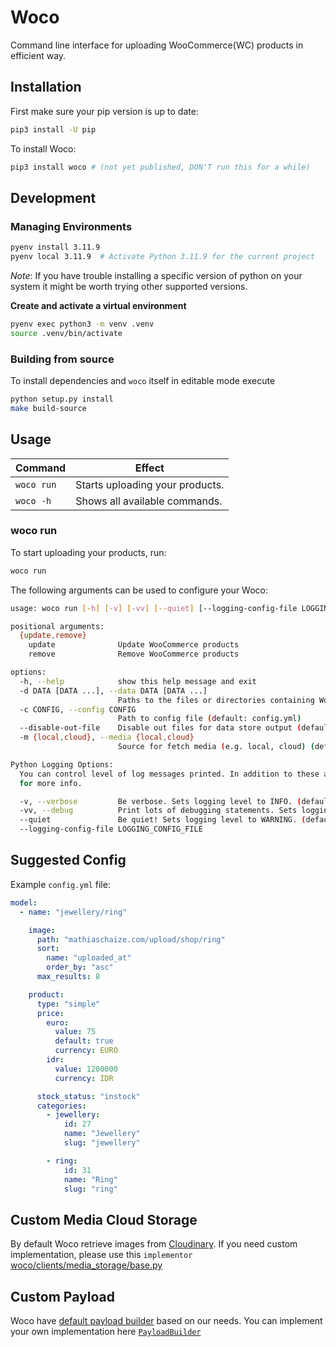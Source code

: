 # Woco

Command line interface for uploading WooCommerce(WC) products in efficient way.

## Installation

First make sure your pip version is up to date:
```bash
pip3 install -U pip
```

To install Woco:
```bash
pip3 install woco # (not yet published, DON'T run this for a while)
```

## Development

### Managing Environments
```bash
pyenv install 3.11.9
pyenv local 3.11.9  # Activate Python 3.11.9 for the current project
```

*Note*: If you have trouble installing a specific version of python on your system it might be worth trying other supported versions.

**Create and activate a virtual environment**

```bash
pyenv exec python3 -m venv .venv
source .venv/bin/activate
```

### Building from source
To install dependencies and `woco` itself in editable mode execute

```bash
python setup.py install
make build-source
```

## Usage

|        Command           |                                                                  Effect                                                                  |
|--------------------------|------------------------------------------------------------------------------------------------------------------------------------------|
|`woco run`                |Starts uploading your products.                                                                                                           |
|`woco -h`                 |Shows all available commands.                                                                                                             |

### woco run

To start uploading your products, run:

```bash
woco run
```

The following arguments can be used to configure your Woco:

```bash
usage: woco run [-h] [-v] [-vv] [--quiet] [--logging-config-file LOGGING_CONFIG_FILE] [-d DATA [DATA ...]] [-c CONFIG] [--disable-out-file] [-m {local,cloud}] {update,remove} ...

positional arguments:
  {update,remove}
    update              Update WooCommerce products
    remove              Remove WooCommerce products

options:
  -h, --help            show this help message and exit
  -d DATA [DATA ...], --data DATA [DATA ...]
                        Paths to the files or directories containing Woco data. (default: data)
  -c CONFIG, --config CONFIG
                        Path to config file (default: config.yml)
  --disable-out-file    Disable out files for data store output (default: False)
  -m {local,cloud}, --media {local,cloud}
                        Source for fetch media (e.g. local, cloud) (default: cloud)

Python Logging Options:
  You can control level of log messages printed. In addition to these arguments, a more fine grained configuration can be achieved with environment variables. See online documentation
  for more info.

  -v, --verbose         Be verbose. Sets logging level to INFO. (default: None)
  -vv, --debug          Print lots of debugging statements. Sets logging level to DEBUG. (default: None)
  --quiet               Be quiet! Sets logging level to WARNING. (default: None)
  --logging-config-file LOGGING_CONFIG_FILE
```

## Suggested Config

Example `config.yml` file:

```yaml
model:
  - name: "jewellery/ring"

    image:
      path: "mathiaschaize.com/upload/shop/ring"
      sort:
        name: "uploaded_at"
        order_by: "asc"
      max_results: 8

    product:
      type: "simple"
      price:
        euro:
          value: 75
          default: true
          currency: EURO
        idr:
          value: 1200000
          currency: IDR

      stock_status: "instock"
      categories:
        - jewellery:
            id: 27
            name: "Jewellery"
            slug: "jewellery"

        - ring:
            id: 31
            name: "Ring"
            slug: "ring"
```

## Custom Media Cloud Storage
By default Woco retrieve images from [Cloudinary](https://cloudinary.com/). If you need custom implementation, please use this `implementor` [woco/clients/media_storage/base.py](woco/clients/media_storage/base.py)

## Custom Payload
Woco have [default payload builder](woco/workflow.py#L183) based on our needs. You can implement your own implementation here [`PayloadBuilder`](woco/workflow.py#L171)
